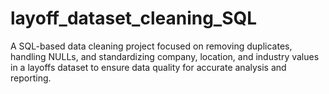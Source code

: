 # layoff_dataset_cleaning_SQL
A SQL-based data cleaning project focused on removing duplicates, handling NULLs, and standardizing company, location, and industry values in a layoffs dataset to ensure data quality for accurate analysis and reporting.
